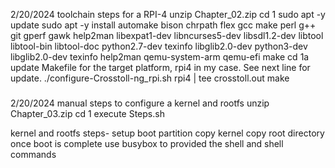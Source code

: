 2/20/2024 toolchain steps for a RPI-4
unzip Chapter_02.zip
cd 1
sudo apt -y update
sudo apt -y install automake bison chrpath flex gcc make perl g++ git gperf gawk help2man libexpat1-dev libncurses5-dev libsdl1.2-dev libtool libtool-bin libtool-doc python2.7-dev texinfo libglib2.0-dev python3-dev libglib2.0-dev texinfo help2man qemu-system-arm qemu-efi
make
cd 1a
update Makefile for the target platform, rpi4 in my case.  See next line for update.
./configure-Crosstoll-ng_rpi.sh rpi4 | tee crosstoll.out
make

###

2/20/2024 manual steps to configure a kernel and rootfs
unzip Chapter_03.zip
cd 1
execute Steps.sh

kernel and rootfs steps-
setup boot partition
copy kernel
copy root directory
once boot is complete use busybox to provided the shell and shell commands

###

###
